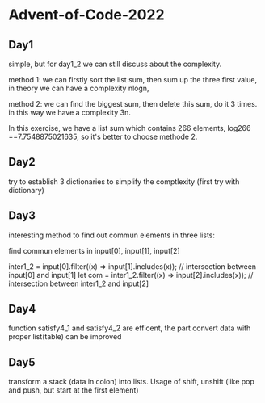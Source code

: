 # Advent-of-Code-2022
## Day1

simple, but for day1_2 we can still discuss about the complexity.

method 1: we can firstly sort the list sum, then sum up the three first value, in theory we can have a complexity nlogn,

method 2: we can find the biggest sum, then delete this sum, do it 3 times. in this way we have a complexity 3n.

In this exercise, we have a list sum which contains 266 elements, log266 ==7.7548875021635, so it's better to choose methode 2.

## Day2

try to establish 3 dictionaries to simplify the comptlexity (first try with dictionary)

## Day3

interesting method to find out commun elements in three lists:

find commun elements in input[0], input[1], input[2] 

inter1_2 = input[0].filter((x) => input[1].includes(x)); // intersection between input[0] and input[1]
let com = inter1_2.filter((x) => input[2].includes(x)); // intersection between inter1_2 and input[2]

## Day4
function satisfy4_1 and satisfy4_2 are efficent, the part convert data with proper list(table) can be improved

## Day5
transform a stack (data in colon) into lists. Usage of shift, unshift (like pop and push, but start at the first element)
